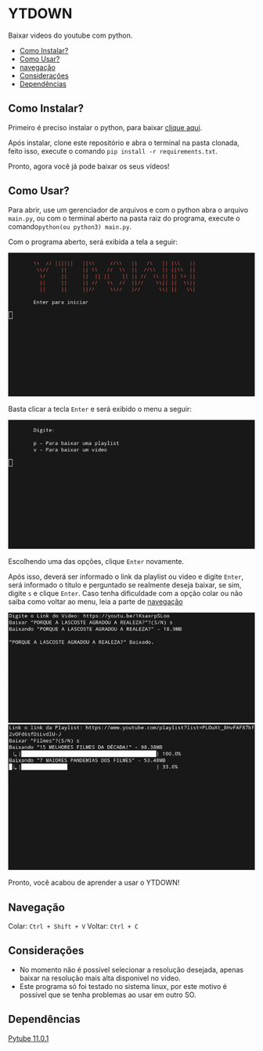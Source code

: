 # YTDOWN <a name=adsd></a>

Baixar videos do youtube com python.

- [Como Instalar?](#como-instalar)
- [Como Usar?](#como-usar?)
- [navegação](#navegação)
- [Considerações](#considerações)
- [Dependências](#dependências)


## Como Instalar?

Primeiro é preciso instalar o python, para baixar [clique aqui](https://www.python.org/).

Após instalar, clone este repositório e abra o terminal na pasta clonada, feito isso, execute o comando `pip install -r requirements.txt`. 

Pronto, agora você já pode baixar os seus vídeos!

## Como Usar?

Para abrir, use um gerenciador de arquivos e com o python abra o arquivo `main.py`, ou com o terminal aberto na pasta raiz do programa, execute o comando`python(ou python3) main.py`.

Com o programa aberto, será exibida a tela a seguir:

![Tela inicial](/docs/tela-inicial.png)

Basta clicar a tecla `Enter` e será exibido o menu a seguir:

![Menu](/docs/tela-menu.png)

Escolhendo uma das opções, clique `Enter` novamente.

Após isso, deverá ser informado o link da playlist ou video e digite `Enter`, será informado o titulo e perguntado se realmente deseja baixar, se sim, digite `s` e clique `Enter`. Caso tenha dificuldade com a opção colar ou não saiba como voltar ao menu, leia a parte de [navegação](#navegação)

![Download Video](/docs/down-video.jpg)
![Download Playlist](/docs/down-playlist.jpg)

Pronto, você acabou de aprender a usar o YTDOWN!

## Navegação

Colar: `Ctrl + Shift + V`
Voltar: `Ctrl + C`

## Considerações
- No momento não é possível selecionar a resolução desejada, apenas baixar na resolução mais alta disponivel no video.
- Este programa só foi testado no sistema linux, por este motivo é possível que se tenha problemas ao usar em outro SO.

## Dependências

[Pytube 11.0.1](https://pytube.io/en/latest/)

